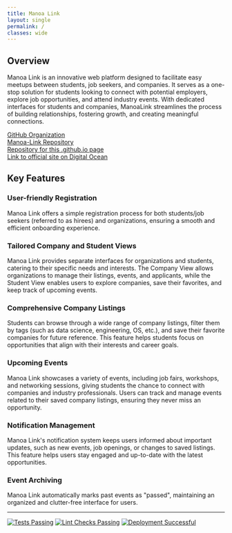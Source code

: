 ```yaml
---
title: Manoa Link
layout: single
permalink: /
classes: wide
---
```


## Overview

Manoa Link is an innovative web platform designed to facilitate easy meetups between students, job seekers, and companies. It serves as a one-stop solution for students looking to connect with potential employers, explore job opportunities, and attend industry events. With dedicated interfaces for students and companies, ManoaLink streamlines the process of building relationships, fostering growth, and creating meaningful connections.

[GitHub Organization](https://github.com/uhmanoalink)
<br>
[Manoa-Link Repository](https://github.com/uhmanoalink/manoa-link)
<br>
[Repository for this .github.io page](https://github.com/uhmanoalink/uhmanoalink.github.io)
<br>
[Link to official site on Digital Ocean](https://manoalink.site/)

## Key Features

### User-friendly Registration

Manoa Link offers a simple registration process for both students/job seekers (referred to as hirees) and organizations, ensuring a smooth and efficient onboarding experience.

### Tailored Company and Student Views

Manoa Link provides separate interfaces for organizations and students, catering to their specific needs and interests. The Company View allows organizations to manage their listings, events, and applicants, while the Student View enables users to explore companies, save their favorites, and keep track of upcoming events.

### Comprehensive Company Listings

Students can browse through a wide range of company listings, filter them by tags (such as data science, engineering, OS, etc.), and save their favorite companies for future reference. This feature helps students focus on opportunities that align with their interests and career goals.

### Upcoming Events

Manoa Link showcases a variety of events, including job fairs, workshops, and networking sessions, giving students the chance to connect with companies and industry professionals. Users can track and manage events related to their saved company listings, ensuring they never miss an opportunity.

### Notification Management

Manoa Link's notification system keeps users informed about important updates, such as new events, job openings, or changes to saved listings. This feature helps users stay engaged and up-to-date with the latest opportunities.

### Event Archiving

Manoa Link automatically marks past events as "passed", maintaining an organized and clutter-free interface for users.

---

[![Tests Passing](https://github.com/uhmanoalink/manoa-link/actions/workflows/testcafe.yml/badge.svg?event=push)](https://github.com/uhmanoalink/manoa-link/actions/workflows/testcafe.yml)
[![Lint Checks Passing](https://github.com/uhmanoalink/manoa-link/actions/workflows/eslint.yml/badge.svg?event=push)](https://github.com/uhmanoalink/manoa-link/actions/workflows/eslint.yml)
[![Deployment Successful](https://github.com/uhmanoalink/manoa-link/actions/workflows/deploy.yml/badge.svg?event=push)](https://github.com/uhmanoalink/manoa-link/actions/workflows/deploy.yml)

